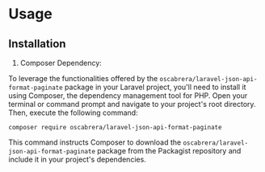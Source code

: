 # Usage

## Installation

1. Composer Dependency:

To leverage the functionalities offered by the `oscabrera/laravel-json-api-format-paginate` package in your Laravel
project, you'll need to install it using Composer, the dependency management tool for PHP. Open your terminal or command
prompt and navigate to your project's root directory. Then, execute the following command:

```shell
composer require oscabrera/laravel-json-api-format-paginate
```

This command instructs Composer to download the `oscabrera/laravel-json-api-format-paginate` package from the Packagist
repository and include it in your project's dependencies.
